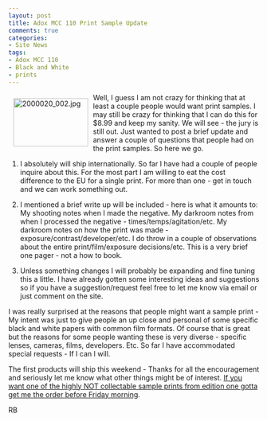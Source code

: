 ```yaml
---
layout: post
title: Adox MCC 110 Print Sample Update
comments: true
categories:
- Site News
tags:
- Adox MCC 110
- Black and White
- prints
---
```

<a rel="lightbox" href="/wp-content/uploads/2010/01/2000020_002.jpg"><img title="2000020_002.jpg" src="/wp-content/uploads/2010/01/.thumbs/.2000020_002.jpg" border="0" alt="2000020_002.jpg" hspace="10" vspace="10" width="150" height="97" align="left" /></a>Well, I guess I am not crazy for thinking that at least a couple people would want print samples. I may still be crazy for thinking that I can do this for $8.99 and keep my sanity. We will see - the jury is still out. Just wanted to post a brief update and answer a couple of questions that people had on the print samples. So here we go.

1) I absolutely will ship internationally. So far I have had a couple of people inquire about this. For the most part I am willing to eat the cost difference to the EU for a single print. For more than one - get in touch and we can work something out.

2) I mentioned a brief write up will be included - here is what it amounts to: My shooting notes when I made the negative. My darkroom notes from when I processed the negative - times/temps/agitation/etc. My darkroom notes on how the print was made - exposure/contrast/developer/etc. I do throw in a couple of observations about the entire print/film/exposure decisions/etc. This is a very brief one pager - not a how to book.

3) Unless something changes I will probably be expanding and fine tuning this a little. I have already gotten some interesting ideas and suggestions so if you have a suggestion/request feel free to let me know via email or just comment on the site.

I was really surprised at the reasons that people might want a sample print - My intent was just to give people an up close and personal of some specific black and white papers with common film formats. Of course that is great but the reasons for some people wanting these is very diverse - specific lenses, cameras, films, developers. Etc. So far I have accommodated special requests - If I can I will.

The first products will ship this weekend - Thanks for all the encouragement and seriously let me know what other things might be of interest. <a href="http://photo.rwboyer.com/black-and-white-sample-prints/">If you want one of the highly NOT collectable sample prints from edition one gotta get me the order before Friday morning</a>.

RB